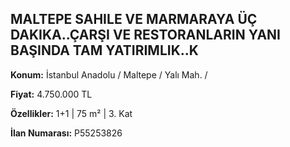 ## MALTEPE SAHILE VE MARMARAYA ÜÇ DAKIKA..ÇARŞI VE RESTORANLARIN YANI BAŞINDA TAM YATIRIMLIK..K

**Konum:** İstanbul Anadolu / Maltepe / Yalı Mah. /

**Fiyat:** 4.750.000 TL

**Özellikler:** 1+1 | 75 m² | 3. Kat

**İlan Numarası:** P55253826
